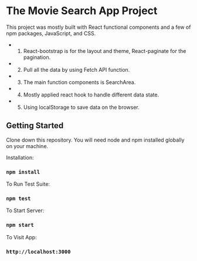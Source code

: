 # The Movie Search App Project

This project was mostly built with React functional components and a few of npm packages, JavaScript, and CSS.

- 1. React-bootstrap is for the layout and theme, React-paginate for the pagination.
- 2. Pull all the data by using Fetch API function.
- 3. The main function components is SearchArea.
- 4. Mostly applied react hook to handle different data state.
- 5. Using localStorage to save data on the browser.

## Getting Started

Clone down this repository. You will need node and npm installed globally on your machine.

Installation:

### `npm install`

To Run Test Suite:

### `npm test`

To Start Server:

### `npm start`

To Visit App:

### `http://localhost:3000`
